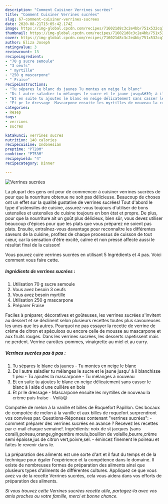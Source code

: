 ```yaml
---
description: "Comment Cuisiner Verrines sucrées"
title: "Comment Cuisiner Verrines sucrées"
slug: 67-comment-cuisiner-verrines-sucrees
date: 2020-08-21T15:05:42.174Z
image: https://img-global.cpcdn.com/recipes/716021d8c3c2e4bb/751x532cq70/verrines-sucrees-photo-principale-de-la-recette.jpg
thumbnail: https://img-global.cpcdn.com/recipes/716021d8c3c2e4bb/751x532cq70/verrines-sucrees-photo-principale-de-la-recette.jpg
cover: https://img-global.cpcdn.com/recipes/716021d8c3c2e4bb/751x532cq70/verrines-sucrees-photo-principale-de-la-recette.jpg
author: Eliza Joseph
ratingvalue: 3
reviewcount: 13
recipeingredient:
- "70 g sucre semoule"
- "3 oeufs"
- " myrtille"
- "250 g mascarpone"
- " Fraise"
recipeinstructions:
- "Tu sépares le blanc ds jaunes Tu montes en neige le blanc"
- "Ds l autre saladier tu mélanges le sucre et le jaune jusqu&#39; à il blanchisse 1 peu  Tu ajoutes la mascarpone  Tu mélanges à nouveau"
- "Et en suite tu ajoutes le blanc en neige délicatement sans casser le blanc à l aide d une cuillère en bois"
- "Et pr le dressage  Mascarpone ensuite les myrtilles de nouveau la crème puis fraise Voilà😊"
categories:
- Resep
tags:
- verrines
- sucres

katakunci: verrines sucres 
nutrition: 148 calories
recipecuisine: Indonesian
preptime: "PT20M"
cooktime: "PT53M"
recipeyield: "4"
recipecategory: Dinner

---
```



![Verrines sucrées](https://img-global.cpcdn.com/recipes/716021d8c3c2e4bb/751x532cq70/verrines-sucrees-photo-principale-de-la-recette.jpg)

La plupart des gens ont peur de commencer à cuisiner verrines sucrées de peur que la nourriture obtenue ne soit pas délicieuse. Beaucoup de choses ont un effet sur la qualité gustative de verrines sucrées! Tout d'abord le type d'ustensiles de cuisine, assurez-vous toujours d'utiliser de bons ustensiles et ustensiles de cuisine toujours en bon état et propre. De plus, pour que la nourriture ait un goût plus délicieux, bien sûr, vous devez utiliser beaucoup d'épices pour que les plats que vous préparez ne soient pas plats. Ensuite, entraînez-vous davantage pour reconnaître les différentes saveurs de la cuisine, profitez de chaque processus de cuisson de tout cœur, car la sensation d'être excité, calme et non pressé affecte aussi le résultat final de la cuisson!

<!--inarticleads1-->

Vous pouvez cuire verrines sucrées en utilisant 5 Ingrédients et 4 pas. Voici comment vous faire cette.

##### Ingrédients de verrines sucrées :

1. Utilisation 70 g sucre semoule
1. Vous avez besoin 3 oeufs
1. Vous avez besoin  myrtille
1. Utilisation 250 g mascarpone
1. Préparer  Fraise


Faciles à préparer, décoratives et goûteuses, les verrines sucrées s&#39;invitent au dessert et se déclinent selon plusieurs recettes toutes plus savoureuses les unes que les autres. Pourquoi ne pas essayer la recette de verrine de crème de citron et spéculoos ou encore celle de mousse au mascarpone et aux fruits rouges. Dans les verrines sucrées, les desserts rapetissent mais ne perdent. Verrine carottes-pommes, vinaigrette au miel et au curry. 

<!--inarticleads2-->

##### Verrines sucrées pas à pas :

1. Tu sépares le blanc ds jaunes - Tu montes en neige le blanc
1. Ds l autre saladier tu mélanges le sucre et le jaune jusqu&#39; à il blanchisse 1 peu  - Tu ajoutes la mascarpone  - Tu mélanges à nouveau
1. Et en suite tu ajoutes le blanc en neige délicatement sans casser le blanc à l aide d une cuillère en bois
1. Et pr le dressage  - Mascarpone ensuite les myrtilles de nouveau la crème puis fraise - Voilà😊


Compotée de melon à la vanille et billes de Roquefort Papillon. Ces bocaux de compotée de melon à la vanille et aux billes de roquefort surprendront vos convives par. Questions-Réponses contenant &#34;verrines sucrées&#34;: - comment préparer des verrines sucrées en avance ? Recevez les recettes par e-mail chaque semaine!. Ingrédients: noix de st jacques (sans corail),poireau,orange,gingembre moulu,bouillon de volaille,beurre,crème semi épaisse,jus de citron vert,poivre,sel. - émincez finement le poireau et faites le revenir dans le. 

<!--inarticleads1-->

<p>
La préparation des aliments est une sorte d'art et il faut du temps et de la technique pour égaler l'expérience et la compétence dans le domaine. Il existe de nombreuses formes de préparation des aliments ainsi que plusieurs types d'aliments de différentes cultures. Appliquez ce que vous avez vu de la recette Verrines sucrées, cela vous aidera dans vos efforts de préparation des aliments.
</p>

<p>
<i>Si vous trouvez cette Verrines sucrées recette utile, partagez-la avec vos amis proches ou votre famille, merci et bonne chance.</i>
</p>
